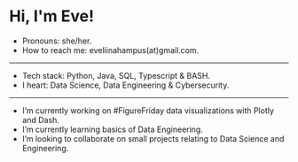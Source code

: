 # Hi, I'm Eve!

-  Pronouns: she/her.
-  How to reach me: eveliinahampus(at)gmail.com.
---
-  Tech stack: Python, Java, SQL, Typescript & BASH.    
-  I heart: Data Science, Data Engineering & Cybersecurity.
---
-  I’m currently working on #FigureFriday data visualizations with Plotly and Dash.
-  I’m currently learning basics of Data Engineering.
-  I’m looking to collaborate on small projects relating to Data Science and Engineering.
